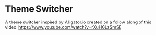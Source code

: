 # Theme Switcher
A theme switcher inspired by Alligator.io created on a follow along of this video: https://www.youtube.com/watch?v=rXuHGLzSmSE